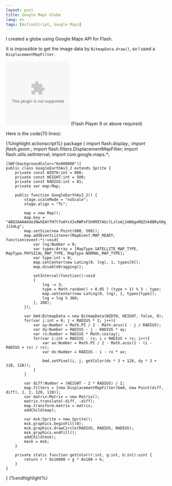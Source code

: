 ```yaml
---
layout: post
title: Google Maps Globe
lang: en
tags: [ActionScript, Google Maps]
---
```

I created a globe using Google Maps API for Flash.

It is impossible to get the image data by `BitmapData.draw()`, so I used a `DisplacementMapFilter`.

<object classid="clsid:d27cdb6e-ae6d-11cf-96b8-444553540000" width="200"
	height="200" codebase="http://active.macromedia.com/flash7/cabs/swflash.cab#version=9,0,0,0">
	<param name="src" value="http://tech.nitoyon.com/misc/swf/GoogleEarthAs3_2.swf"/>
	<param name="play" value="true"/>
	<param name="loop" value="true"/>
	<param name="bgcolor" value="#000000"/>
	<param name="quality" value="high"/>
	<embed src="http://tech.nitoyon.com/misc/swf/GoogleEarthAs3_2.swf" width="200" height="200" bgcolor="#000000" play="true" loop="true"
	quality="high" pluginspage="http://www.macromedia.com/shockwave/download/index.cgi?P1_Prod_Version=ShockwaveFlash">
	</embed>
</object>
<noscript>(Flash Player 9 or above required)</noscript>

Here is the code(70 lines):

{%highlight actionscript%}
package {
    import flash.display.*;
    import flash.geom.*;
    import flash.filters.DisplacementMapFilter;
    import flash.utils.setInterval;
    import com.google.maps.*;

    [SWF(backgroundColor="0x000000")]
    public class GoogleEarthAs3_2 extends Sprite {
        private const WIDTH:int = 800;
        private const HEIGHT:int = 500;
        private const RADIUS:int = 81;
        private var map:Map;

        public function GoogleEarthAs3_2() {
            stage.scaleMode = "noScale";
            stage.align = "TL";

            map = new Map();
            map.key = "ABQIAAAA6de2NwhEAYfH7t7oAYcX3xRWPxFShKMZYAUclLzloAj2mNQgoRQZnk8BRyG0g_m2di3bWaT-Ji54Lg";
            map.setSize(new Point(800, 500));
            map.addEventListener(MapEvent.MAP_READY, function(event:*):void{
                var lng:Number = 0;
                var types:Array = [MapType.SATELLITE_MAP_TYPE, MapType.PHYSICAL_MAP_TYPE, MapType.NORMAL_MAP_TYPE];
                var type:int = 0;
                map.setCenter(new LatLng(0, lng), 1, types[0]);
                map.disableDragging();

                setInterval(function():void
                {
                    lng -= 3;
                    type = Math.random() < 0.05 ? (type + 1) % 3 : type;
                    map.setCenter(new LatLng(0, lng), 1, types[type]);
                    lng = lng % 360;
                }, 200);
            });

            var bmd:BitmapData = new BitmapData(WIDTH, HEIGHT, false, 0);
            for(var j:int = 0; j < RADIUS * 2; j++){
                var ay:Number = Math.PI / 2 - Math.acos(1 - j / RADIUS);
                var dy:Number = RADIUS - j - RADIUS * ay;
                var rx:Number = RADIUS * Math.cos(ay);
                for(var i:int = RADIUS - rx; i < RADIUS + rx; i++){
                    var ax:Number = Math.PI / 2 - Math.acos(1 - (i - RADIUS + rx) / rx);
                    var dx:Number = RADIUS - i - rx * ax;

                    bmd.setPixel(i, j, getColor(dx * 3 + 128, dy * 3 + 128, 128));
                }
            }

            var diff:Number = (HEIGHT - 2 * RADIUS) / 2;
            map.filters = [new DisplacementMapFilter(bmd, new Point(diff, diff), 1, 2, 128, 128)];
            var matrix:Matrix = new Matrix();
            matrix.translate(-diff, -diff);
            map.transform.matrix = matrix;
            addChild(map);

            var msk:Sprite = new Sprite();
            msk.graphics.beginFill(0);
            msk.graphics.drawCircle(RADIUS, RADIUS, RADIUS);
            msk.graphics.endFill();
            addChild(msk);
            mask = msk;
        }

        private static function getColor(r:int, g:int, b:int):uint {
            return r * 0x10000 + g * 0x100 + b;
        }
    }
}
{%endhighlight%}